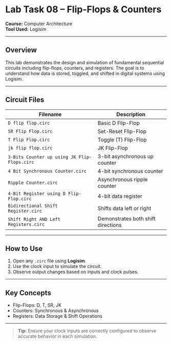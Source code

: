 # Lab Task 08 – Flip-Flops & Counters  
**Course:** Computer Architecture  
**Tool Used:** Logisim  

---

## Overview  
This lab demonstrates the design and simulation of fundamental sequential circuits including flip-flops, counters, and registers. The goal is to understand how data is stored, toggled, and shifted in digital systems using Logisim.

---

## Circuit Files

| Filename                                              | Description                             |
|-------------------------------------------------------|-----------------------------------------|
| `D flip flop.circ`                                    | Basic D Flip-Flop                       |
| `SR Flip Flop.circ`                                   | Set-Reset Flip-Flop                     |
| `T Flip Flop.circ`                                    | Toggle (T) Flip-Flop                    |
| `jk flip flop.circ`                                   | JK Flip-Flop                            |
| `3-Bits Counter up using JK Flip-Flops.circ`          | 3-bit asynchronous up counter           |
| `4 Bit Synchronous Counter.circ`                      | 4-bit synchronous counter               |
| `Ripple Counter.circ`                                 | Asynchronous ripple counter             |
| `4-Bit Register using D Flip-Flop.circ`               | 4-bit data register                     |
| `Bidirectional Shift Register.circ`                   | Shifts data left or right               |
| `Shift Right AND Left Registers.circ`                 | Demonstrates both shift directions      |

---

## How to Use  
1. Open any `.circ` file using **Logisim**.  
2. Use the clock input to simulate the circuit.  
3. Observe output changes based on inputs and clock pulses.

---

## Key Concepts  
- Flip-Flops: D, T, SR, JK  
- Counters: Synchronous & Asynchronous  
- Registers: Data Storage & Shift Operations  

---

> **Tip:** Ensure your clock inputs are correctly configured to observe accurate behavior in each simulation.
